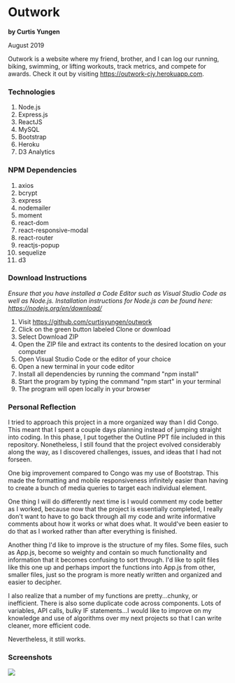 # Outwork
**by Curtis Yungen**

August 2019

Outwork is a website where my friend, brother, and I can log our running, biking, swimming, or lifting workouts, track metrics, and compete for awards. Check it out by visiting https://outwork-cjy.herokuapp.com.

### Technologies
1) Node.js
2) Express.js
3) ReactJS
4) MySQL
5) Bootstrap
6) Heroku
7) D3 Analytics

### NPM Dependencies
1) axios
2) bcrypt
3) express
4) nodemailer 
5) moment
6) react-dom
7) react-responsive-modal
8) react-router
9) reactjs-popup
10) sequelize
11) d3

### Download Instructions

*Ensure that you have installed a Code Editor such as Visual Studio Code as well as Node.js.
Installation instructions for Node.js can be found here: https://nodejs.org/en/download/*

1) Visit https://github.com/curtisyungen/outwork
2) Click on the green button labeled Clone or download
3) Select Download ZIP
4) Open the ZIP file and extract its contents to the desired location on your computer
5) Open Visual Studio Code or the editor of your choice
6) Open a new terminal in your code editor
7) Install all dependencies by running the command "npm install"
8) Start the program by typing the command "npm start" in your terminal
9) The program will open locally in your browser

### Personal Reflection

I tried to approach this project in a more organized way than I did Congo. This meant that I spent a couple days planning instead of jumping straight into coding. In this phase, I put together the Outline PPT file included in this repository. Nonetheless, I still found that the project evolved considerably along the way, as I discovered challenges, issues, and ideas that I had not forseen. 

One big improvement compared to Congo was my use of Bootstrap. This made the formatting and mobile responsiveness infinitely easier than having to create a bunch of media queries to target each individual element.

One thing I will do differently next time is I would comment my code better as I worked, because now that the project is essentially completed, I really don't want to have to go back through all my code and write informative comments about how it works or what does what. It would've been easier to do that as I worked rather than after everything is finished.

Another thing I'd like to improve is the structure of my files. Some files, such as App.js, become so weighty and contain so much functionality and information that it becomes confusing to sort through. I'd like to split files like this one up and perhaps import the functions into App.js from other, smaller files, just so the program is more neatly written and organized and easier to decipher. 

I also realize that a number of my functions are pretty...chunky, or inefficient. There is also some duplicate code across components. Lots of variables, API calls, bulky IF statements...I would like to improve on my knowledge and use of algorithms over my next projects so that I can write cleaner, more efficient code.

Nevertheless, it still works. 

### Screenshots

![](client/src/images/screenshots/home.png)

<br/><br/> 
